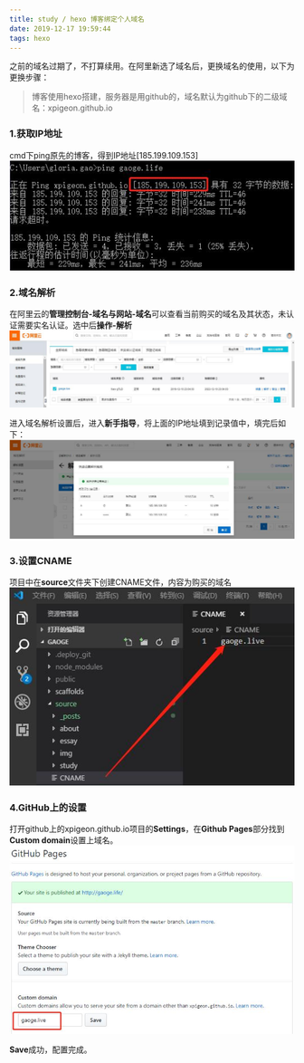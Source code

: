 ```yaml
---
title: study / hexo 博客绑定个人域名
date: 2019-12-17 19:59:44
tags: hexo
---
```


之前的域名过期了，不打算续用。在阿里新选了域名后，更换域名的使用，以下为更换步骤：

> 博客使用hexo搭建，服务器是用github的，域名默认为github下的二级域名：xpigeon.github.io

### **1.获取IP地址**
cmd下ping原先的博客，得到IP地址[185.199.109.153]
![](191217-1/01.jpg)

### **2.域名解析**
在阿里云的**管理控制台-域名与网站-域名**可以查看当前购买的域名及其状态，未认证需要实名认证。选中后**操作-解析**
![](191217-1/02.jpg)

进入域名解析设置后，进入**新手指导**，将上面的IP地址填到记录值中，填完后如下：
![](191217-1/03.jpg)

### **3.设置CNAME**
项目中在**source**文件夹下创建CNAME文件，内容为购买的域名
![](191217-1/04.jpg)

### **4.GitHub上的设置**
打开github上的xpigeon.github.io项目的**Settings**，在**Github Pages**部分找到**Custom domain**设置上域名。
![](191217-1/05.jpg)
 
 **Save**成功，配置完成。